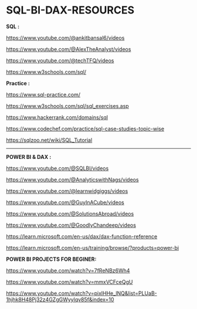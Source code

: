 # SQL-BI-DAX-RESOURCES


**SQL :**

https://www.youtube.com/@ankitbansal6/videos

https://www.youtube.com/@AlexTheAnalyst/videos

https://www.youtube.com/@techTFQ/videos

https://www.w3schools.com/sql/

**Practice :**

https://www.sql-practice.com/

https://www.w3schools.com/sql/sql_exercises.asp

https://www.hackerrank.com/domains/sql

https://www.codechef.com/practice/sql-case-studies-topic-wise

https://sqlzoo.net/wiki/SQL_Tutorial

-----------------------------------------------------------------------------------------------------------------------------

**POWER BI & DAX :**

https://www.youtube.com/@SQLBI/videos

https://www.youtube.com/@AnalyticswithNags/videos

https://www.youtube.com/@learnwidgiggs/videos

https://www.youtube.com/@GuyInACube/videos

https://www.youtube.com/@SolutionsAbroad/videos

https://www.youtube.com/@GoodlyChandeep/videos

https://learn.microsoft.com/en-us/dax/dax-function-reference

https://learn.microsoft.com/en-us/training/browse/?products=power-bi

**POWER BI PROJECTS FOR BEGINER:**

https://www.youtube.com/watch?v=7fReNBz6Wh4

https://www.youtube.com/watch?v=mmxVCFceQgU

https://www.youtube.com/watch?v=pixlHHe_lNQ&list=PLUaB-1hjhk8H48Pj32z4GZgGWyylqv85f&index=10


